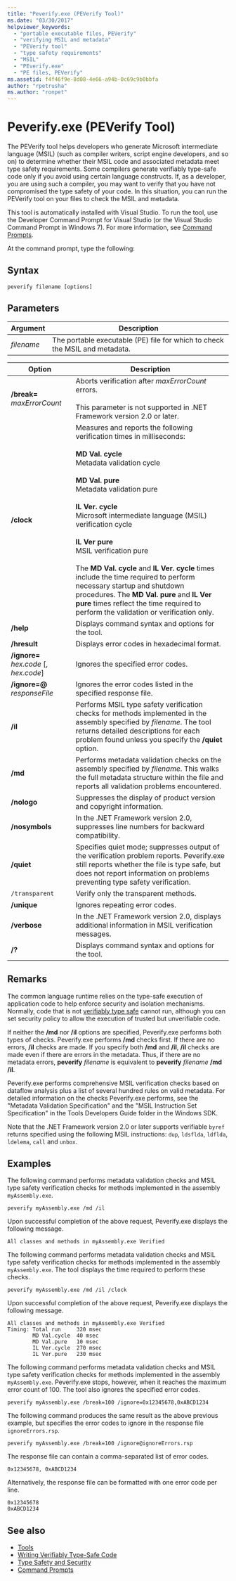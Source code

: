 ```yaml
---
title: "Peverify.exe (PEVerify Tool)"
ms.date: "03/30/2017"
helpviewer_keywords: 
  - "portable executable files, PEVerify"
  - "verifying MSIL and metadata"
  - "PEVerify tool"
  - "type safety requirements"
  - "MSIL"
  - "PEverify.exe"
  - "PE files, PEVerify"
ms.assetid: f4f46f9e-8d08-4e66-a94b-0c69c9b0bbfa
author: "rpetrusha"
ms.author: "ronpet"
---
```

# Peverify.exe (PEVerify Tool)
The PEVerify tool helps developers who generate Microsoft intermediate language (MSIL) (such as compiler writers, script engine developers, and so on) to determine whether their MSIL code and associated metadata meet type safety requirements. Some compilers generate verifiably type-safe code only if you avoid using certain language constructs. If, as a developer, you are using such a compiler, you may want to verify that you have not compromised the type safety of your code. In this situation, you can run the PEVerify tool on your files to check the MSIL and metadata.  
  
 This tool is automatically installed with Visual Studio. To run the tool, use the Developer Command Prompt for Visual Studio (or the Visual Studio Command Prompt in Windows 7). For more information, see [Command Prompts](../../../docs/framework/tools/developer-command-prompt-for-vs.md).  
  
 At the command prompt, type the following:  
  
## Syntax  
  
```  
peverify filename [options]  
```  
  
## Parameters  
  
|Argument|Description|  
|--------------|-----------------|  
|*filename*|The portable executable (PE) file for which to check the MSIL and metadata.|  
  
|Option|Description|  
|------------|-----------------|  
|**/break=** *maxErrorCount*|Aborts verification after *maxErrorCount* errors.<br /><br /> This parameter is not supported in .NET Framework version 2.0 or later.|  
|**/clock**|Measures and reports the following verification times in milliseconds:<br /><br /> **MD Val. cycle**<br /> Metadata validation cycle<br /><br /> **MD Val. pure**<br /> Metadata validation pure<br /><br /> **IL Ver. cycle**<br /> Microsoft intermediate language (MSIL) verification cycle<br /><br /> **IL Ver pure**<br /> MSIL verification pure<br /><br /> The **MD Val. cycle** and **IL Ver. cycle** times include the time required to perform necessary startup and shutdown procedures. The **MD Val. pure** and **IL Ver pure** times reflect the time required to perform the validation or verification only.|  
|**/help**|Displays command syntax and options for the tool.|  
|**/hresult**|Displays error codes in hexadecimal format.|  
|**/ignore=** *hex.code* [, *hex.code*]|Ignores the specified error codes.|  
|**/ignore=@** *responseFile*|Ignores the error codes listed in the specified response file.|  
|**/il**|Performs MSIL type safety verification checks for methods implemented in the assembly specified by *filename*. The tool returns detailed descriptions for each problem found unless you specify the **/quiet** option.|  
|**/md**|Performs metadata validation checks on the assembly specified by *filename*. This walks the full metadata structure within the file and reports all validation problems encountered.|  
|**/nologo**|Suppresses the display of product version and copyright information.|  
|**/nosymbols**|In the .NET Framework version 2.0, suppresses line numbers for backward compatibility.|  
|**/quiet**|Specifies quiet mode; suppresses output of the verification problem reports. Peverify.exe still reports whether the file is type safe, but does not report information on problems preventing type safety verification.|  
|`/transparent`|Verify only the transparent methods.|  
|**/unique**|Ignores repeating error codes.|  
|**/verbose**|In the .NET Framework version 2.0, displays additional information in MSIL verification messages.|  
|**/?**|Displays command syntax and options for the tool.|  
  
## Remarks  
 The common language runtime relies on the type-safe execution of application code to help enforce security and isolation mechanisms. Normally, code that is not [verifiably type safe](../../standard/security/key-security-concepts.md#type-safety-and-security) cannot run, although you can set security policy to allow the execution of trusted but unverifiable code.  
  
 If neither the **/md** nor **/il** options are specified, Peverify.exe performs both types of checks. Peverify.exe performs **/md** checks first. If there are no errors, **/il** checks are made. If you specify both **/md** and **/il**, **/il** checks are made even if there are errors in the metadata. Thus, if there are no metadata errors, **peverify** *filename* is equivalent to **peverify** *filename* **/md** **/il**.  
  
 Peverify.exe performs comprehensive MSIL verification checks based on dataflow analysis plus a list of several hundred rules on valid metadata. For detailed information on the checks Peverify.exe performs, see the "Metadata Validation Specification" and the "MSIL Instruction Set Specification" in the Tools Developers Guide folder in the Windows SDK.  
  
 Note that the .NET Framework version 2.0 or later supports verifiable `byref` returns specified using the following MSIL instructions: `dup`, `ldsflda`, `ldflda`, `ldelema`, `call` and `unbox`.  
  
## Examples  
 The following command performs metadata validation checks and MSIL type safety verification checks for methods implemented in the assembly `myAssembly.exe`.  
  
```  
peverify myAssembly.exe /md /il  
```  
  
 Upon successful completion of the above request, Peverify.exe displays the following message.  
  
```  
All classes and methods in myAssembly.exe Verified  
```  
  
 The following command performs metadata validation checks and MSIL type safety verification checks for methods implemented in the assembly `myAssembly.exe`. The tool displays the time required to perform these checks.  
  
```  
peverify myAssembly.exe /md /il /clock  
```  
  
 Upon successful completion of the above request, Peverify.exe displays the following message.  
  
```  
All classes and methods in myAssembly.exe Verified  
Timing: Total run     320 msec  
        MD Val.cycle  40 msec  
        MD Val.pure   10 msec  
        IL Ver.cycle  270 msec  
        IL Ver.pure   230 msec  
```  
  
 The following command performs metadata validation checks and MSIL type safety verification checks for methods implemented in the assembly `myAssembly.exe`. Peverify.exe stops, however, when it reaches the maximum error count of 100. The tool also ignores the specified error codes.  
  
```  
peverify myAssembly.exe /break=100 /ignore=0x12345678,0xABCD1234  
```  
  
 The following command produces the same result as the above previous example, but specifies the error codes to ignore in the response file `ignoreErrors.rsp`.  
  
```  
peverify myAssembly.exe /break=100 /ignore@ignoreErrors.rsp  
```  
  
 The response file can contain a comma-separated list of error codes.  
  
```  
0x12345678, 0xABCD1234  
```  
  
 Alternatively, the response file can be formatted with one error code per line.  
  
```  
0x12345678  
0xABCD1234  
```  
  
## See also

- [Tools](../../../docs/framework/tools/index.md)
- [Writing Verifiably Type-Safe Code](../../../docs/framework/misc/code-access-security-basics.md#typesafe_code)
- [Type Safety and Security](../../standard/security/key-security-concepts.md#type-safety-and-security)
- [Command Prompts](../../../docs/framework/tools/developer-command-prompt-for-vs.md)
